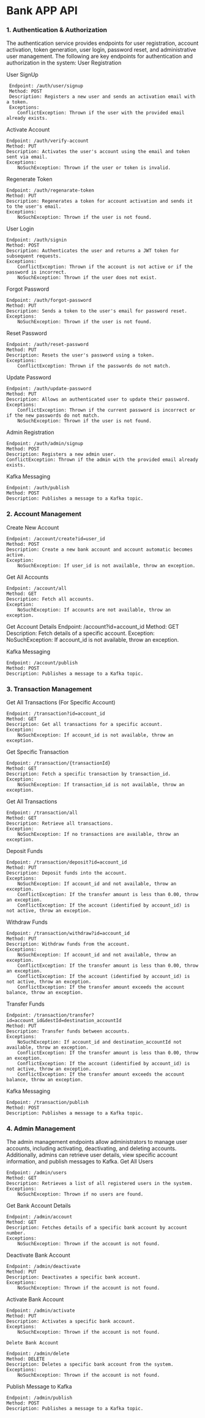 # Bank APP API
 ### 1. Authentication & Authorization
 
The authentication service provides endpoints for user registration, account activation, token generation, user login, password reset, and administrative user management. The following are key endpoints for authentication and authorization in the system: User Registration

  User SignUp
 
	 Endpoint: /auth/user/signup
	 Method: POST
	 Description: Registers a new user and sends an activation email with a token.
	 Exceptions:
	    ConflictException: Thrown if the user with the provided email already exists.

Activate Account

	Endpoint: /auth/verify-account
	Method: PUT
	Description: Activates the user's account using the email and token sent via email.
	Exceptions:
	    NoSuchException: Thrown if the user or token is invalid.

Regenerate Token

	Endpoint: /auth/regenarate-token
	Method: PUT
	Description: Regenerates a token for account activation and sends it to the user's email.
	Exceptions:
	    NoSuchException: Thrown if the user is not found.

User Login

	Endpoint: /auth/signin
	Method: POST
	Description: Authenticates the user and returns a JWT token for subsequent requests.
	Exceptions:
	    ConflictException: Thrown if the account is not active or if the password is incorrect.
	    NoSuchException: Thrown if the user does not exist.

Forgot Password

	Endpoint: /auth/forgot-password
	Method: PUT
	Description: Sends a token to the user's email for password reset.
	Exceptions:
	    NoSuchException: Thrown if the user is not found.

Reset Password

	Endpoint: /auth/reset-password
	Method: PUT
	Description: Resets the user's password using a token.
	Exceptions:
	    ConflictException: Thrown if the passwords do not match.

Update Password

	Endpoint: /auth/update-password
	Method: PUT
	Description: Allows an authenticated user to update their password.
	Exceptions:
	    ConflictException: Thrown if the current password is incorrect or if the new passwords do not match.
	    NoSuchException: Thrown if the user is not found.

Admin Registration

	Endpoint: /auth/admin/signup
	Method: POST
	Description: Registers a new admin user.
	ConflictException: Thrown if the admin with the provided email already exists.

Kafka Messaging

	Endpoint: /auth/publish
	Method: POST
	Description: Publishes a message to a Kafka topic.

### 2. Account Management

Create New Account

	Endpoint: /account/create?id=user_id
	Method: POST
	Description: Create a new bank account and account automatic becomes active.
	Exception:
		NoSuchException: If user_id is not available, throw an exception.

Get All Accounts

	Endpoint: /account/all
	Method: GET
	Description: Fetch all accounts.
	Exception: 
		NoSuchException: If accounts are not available, throw an exception.

Get Account Details Endpoint: /account?id=account_id Method: GET Description: Fetch details of a specific account. Exception: NoSuchException: If account_id is not available, throw an exception.

Kafka Messaging

	Endpoint: /account/publish
	Method: POST
	Description: Publishes a message to a Kafka topic.

### 3. Transaction Management

Get All Transactions (For Specific Account)

	Endpoint: /transaction?id=account_id
	Method: GET
	Description: Get all transactions for a specific account.
	Exception:
		NoSuchException: If account_id is not available, throw an exception.

Get Specific Transaction

	Endpoint: /transaction/{transactionId}
	Method: GET
	Description: Fetch a specific transaction by transaction_id.
	Exception: 
		NoSuchException: If transaction_id is not available, throw an exception.

Get All Transactions

	Endpoint: /transaction/all
	Method: GET
	Description: Retrieve all transactions.
	Exception: 
		NoSuchException: If no transactions are available, throw an exception.


Deposit Funds

	Endpoint: /transaction/deposit?id=account_id
	Method: PUT
	Description: Deposit funds into the account.
	Exceptions:
	    NoSuchException: If account_id and not available, throw an exception.
	    ConflictException: If the transfer amount is less than 0.00, throw an exception.
	    ConflictException: If the account (identified by account_id) is not active, throw an exception.

Withdraw Funds

	Endpoint: /transaction/withdraw?id=account_id
	Method: PUT
	Description: Withdraw funds from the account.
	Exceptions:
	    NoSuchException: If account_id and not available, throw an exception.
	    ConflictException: If the transfer amount is less than 0.00, throw an exception.
	    ConflictException: If the account (identified by account_id) is not active, throw an exception.
	    ConflictException: If the transfer amount exceeds the account balance, throw an exception.

Transfer Funds

	Endpoint: /transaction/transfer?id=account_id&destId=destination_accountId
	Method: PUT
	Description: Transfer funds between accounts.
	Exceptions:
	    NoSuchException: If account_id and destination_accountId not available, throw an exception.
	    ConflictException: If the transfer amount is less than 0.00, throw an exception.
	    ConflictException: If the account (identified by account_id) is not active, throw an exception.
	    ConflictException: If the transfer amount exceeds the account balance, throw an exception.

Kafka Messaging

	Endpoint: /transaction/publish
	Method: POST
	Description: Publishes a message to a Kafka topic.

### 4. Admin Management

The admin management endpoints allow administrators to manage user accounts, including activating, deactivating, and deleting accounts. Additionally, admins can retrieve user details, view specific account information, and publish messages to Kafka. Get All Users

	Endpoint: /admin/users
	Method: GET
	Description: Retrieves a list of all registered users in the system.
	Exceptions:
	    NoSuchException: Thrown if no users are found.

Get Bank Account Details

	Endpoint: /admin/account
	Method: GET
	Description: Fetches details of a specific bank account by account number.
	Exceptions:
	    NoSuchException: Thrown if the account is not found.

Deactivate Bank Account

	Endpoint: /admin/deactivate
	Method: PUT
	Description: Deactivates a specific bank account.
	Exceptions:
	    NoSuchException: Thrown if the account is not found.

Activate Bank Account

	Endpoint: /admin/activate
	Method: PUT
	Description: Activates a specific bank account.
	Exceptions:
	    NoSuchException: Thrown if the account is not found.
	
	Delete Bank Account

	Endpoint: /admin/delete
	Method: DELETE
	Description: Deletes a specific bank account from the system.
	Exceptions:
	    NoSuchException: Thrown if the account is not found.
	
Publish Message to Kafka

	Endpoint: /admin/publish
	Method: POST
	Description: Publishes a message to a Kafka topic.

